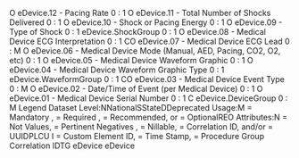 

O
eDevice.12 - Pacing Rate
0 : 1
O
eDevice.11 - Total Number of Shocks Delivered
0 : 1
O
eDevice.10 - Shock or Pacing Energy
0 : 1
O
eDevice.09 - Type of Shock
0 : 1
eDevice.ShockGroup
0 : 1
O
eDevice.08 - Medical Device ECG Interpretation
0 : 1
CO
eDevice.07 - Medical Device ECG Lead
0 : M
O
eDevice.06 - Medical Device Mode (Manual, AED, Pacing, CO2, O2, etc)
0 : 1
O
eDevice.05 - Medical Device Waveform Graphic
0 : 1
O
eDevice.04 - Medical Device Waveform Graphic Type
0 : 1
eDevice.WaveformGroup
0 : 1
CO
eDevice.03 - Medical Device Event Type
0 : M
O
eDevice.02 - Date/Time of Event (per Medical Device)
0 : 1
O
eDevice.01 - Medical Device Serial Number
0 : 1
C
eDevice.DeviceGroup
0 : M
Legend
Dataset Level:NNationalSStateDDeprecated
Usage:M = Mandatory ,  = Required ,  = Recommended, or  = OptionalREO
Attributes:N = Not Values,  = Pertinent Negatives ,  = Nillable,  = Correlation ID, and/or  = UUIDPLCU
I = Custom Element ID,  = Time Stamp,  = Procedure Group Correlation IDTG
eDevice
eDevice